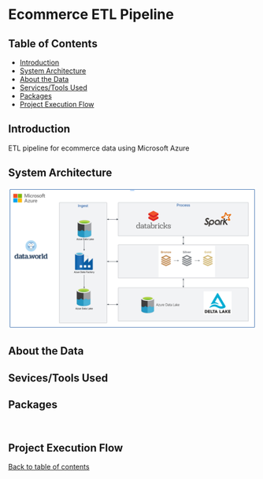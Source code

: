 # Ecommerce ETL Pipeline



## Table of Contents
- [Introduction]()
- [System Architecture]()
- [About the Data]()
- [Services/Tools Used]()
- [Packages]()
- [Project Execution Flow]()


## Introduction
ETL pipeline for ecommerce data using Microsoft Azure



## System Architecture
![Architecture Diagram](https://github.com/alycet/ecom-etl-pipeline/blob/main/Ecom-Azure-ETL-Architecture.png)
## About the Data



## Sevices/Tools Used



## Packages

```


```

## Project Execution Flow
[Back to table of contents](https://github.com/alycet/ecom-etl-pipeline/blob/main/Ecom-Azure-ETL-Architecture.png)



